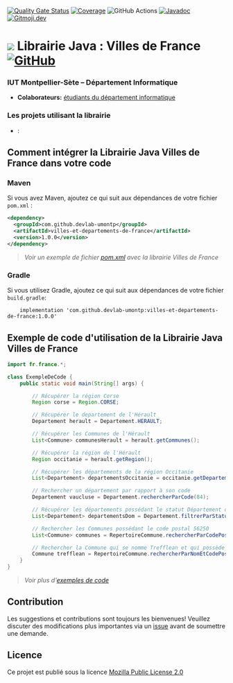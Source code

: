 <!-- [![Maven Central](https://img.shields.io/maven-central/v/com.github.devlab-umontp/villes-et-departements-de-france.svg?label=Maven%20Central)](https://search.maven.org/search?q=g:%22com.github.devlab-umontp%22%20AND%20a:%22villes-et-departements-de-france%22) -->
[![Quality Gate Status](https://sonarcloud.io/api/project_badges/measure?project=DevLab-umontp_Librairie-Java-Villes-de-France&metric=alert_status)](https://sonarcloud.io/dashboard?id=DevLab-umontp_Librairie-Java-Villes-de-France)
[![Coverage](https://sonarcloud.io/api/project_badges/measure?project=DevLab-umontp_Librairie-Java-Villes-de-France&metric=coverage)](https://sonarcloud.io/dashboard?id=DevLab-umontp_Librairie-Java-Villes-de-France)
![GitHub Actions](https://github.com/DevLab-umontp/Librairie-Java-Villes-de-France/workflows/Java%20CI%20with%20Maven/badge.svg)
[![Javadoc](https://img.shields.io/badge/JavaDoc-Online-green)](https://mathieusoysal.github.io/stats/librairie-java-villes-de-france/fr/france/package-summary.html)
[![Gitmoji.dev](https://img.shields.io/badge/gitmoji-%20😜%20😍-FFDD67.svg?style=flat-square)](https://gitmoji.dev) 

# ![](https://github.com/DevLab-umontp/Librairie-Java-EDT/blob/main/ressources/devicon.png) Librairie Java : Villes de France [![GitHub](https://img.shields.io/github/license/DevLab-umontp/Librairie-Java-Villes-de-France)](https://github.com/DevLab-umontp/Librairie-Java-Villes-de-France/blob/master/LICENSE)

### IUT Montpellier-Sète – Département Informatique
* **Colaborateurs:** [étudiants du département informatique](https://iut-montpellier-sete.edu.umontpellier.fr/dut-informatique/)

### Les projets utilisant la librairie 
 - []() : 

## Comment intégrer la Librairie Java Villes de France dans votre code

### Maven 

Si vous avez Maven, ajoutez ce qui suit aux dépendances de votre fichier `pom.xml` :

```xml
<dependency>
  <groupId>com.github.devlab-umontp</groupId>
  <artifactId>villes-et-departements-de-france</artifactId>
  <version>1.0.0</version>
</dependency>
```
>*Voir un exemple de fichier [pom.xml](https://github.com/DevLab-umontp/Librarie-Java-Villes-de-France/blob/main/ressources/pom.xml#L20L24) avec la librairie Villes de France*
### Gradle

Si vous utilisez Gradle, ajoutez ce qui suit aux dépendances de votre fichier `build.gradle`:

```
    implementation 'com.github.devlab-umontp:villes-et-departements-de-france:1.0.0'
```

## Exemple de code d'utilisation de la Librairie Java Villes de France

```java
import fr.france.*;

class ExempleDeCode {
    public static void main(String[] args) {

        // Récupérer la région Corse
        Region corse = Region.CORSE;

        // Récupérer le departement de l'Hérault
        Departement herault = Departement.HERAULT;

        // Récupérer les Communes de l'Hérault
        List<Commune> communesHerault = herault.getCommunes();

        // Récupérer la région de l'Hérault
        Region occitanie = herault.getRegion();

        // Récupérer les départements de la région Occitanie
        List<Departement> departementsOccitanie = occitanie.getDepartements();

        // Rechercher un département par rapport à son code
        Departement vaucluse = Departement.rechercherParCode(84);

        // Récupérer les départements possédant le statut Département d'Outre-Mer
        List<Departement> departementsDom = Departement.filtrerParStatut(StatutDepartement.DOM);

        // Rechercher les Communes possédant le code postal 56250
        List<Commune> communes = RepertoireCommune.rechercherParCodePostal(56250);

        // Rechercher la Commune qui se nomme Trefflean et qui possède le code postal 56250
        Commune trefflean = RepertoireCommune.rechercherParNomEtCodePostal("Trefflean",56250);
    }
}
```
>*Voir plus d'[exemples de code](ressources/ExempleDeCode.java)*
## Contribution
Les suggestions et contributions sont toujours les bienvenues! Veuillez discuter des modifications plus importantes via un [issue](https://github.com/DevLab-umontp/Librarie-Java-Villes-de-France/issues) avant de soumettre une demande.

## Licence

Ce projet est publié sous la licence [Mozilla Public License 2.0](https://github.com/DevLab-umontp/Librarie-Java-Villes-de-France/blob/main/LICENSE)
